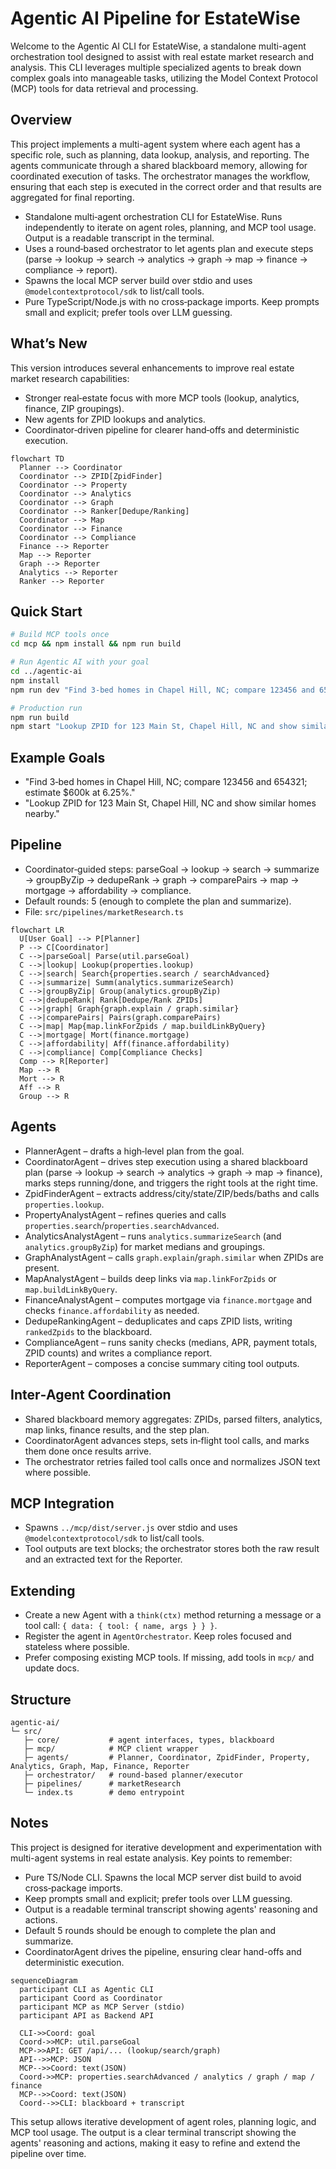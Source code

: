 # Agentic AI Pipeline for EstateWise

Welcome to the Agentic AI CLI for EstateWise, a standalone multi-agent orchestration tool designed to assist with real estate market research and analysis. This CLI leverages multiple specialized agents to break down complex goals into manageable tasks, utilizing the Model Context Protocol (MCP) tools for data retrieval and processing.

## Overview

This project implements a multi-agent system where each agent has a specific role, such as planning, data lookup, analysis, and reporting. The agents communicate through a shared blackboard memory, allowing for coordinated execution of tasks. The orchestrator manages the workflow, ensuring that each step is executed in the correct order and that results are aggregated for final reporting.
- Standalone multi‑agent orchestration CLI for EstateWise. Runs independently to iterate on agent roles, planning, and MCP tool usage. Output is a readable transcript in the terminal.
- Uses a round‑based orchestrator to let agents plan and execute steps (parse → lookup → search → analytics → graph → map → finance → compliance → report).
- Spawns the local MCP server build over stdio and uses `@modelcontextprotocol/sdk` to list/call tools.
- Pure TypeScript/Node.js with no cross‑package imports. Keep prompts small and explicit; prefer tools over LLM guessing.

## What’s New

This version introduces several enhancements to improve real estate market research capabilities:

- Stronger real‑estate focus with more MCP tools (lookup, analytics, finance, ZIP groupings).
- New agents for ZPID lookups and analytics.
- Coordinator‑driven pipeline for clearer hand‑offs and deterministic execution.

```mermaid
flowchart TD
  Planner --> Coordinator
  Coordinator --> ZPID[ZpidFinder]
  Coordinator --> Property
  Coordinator --> Analytics
  Coordinator --> Graph
  Coordinator --> Ranker[Dedupe/Ranking]
  Coordinator --> Map
  Coordinator --> Finance
  Coordinator --> Compliance
  Finance --> Reporter
  Map --> Reporter
  Graph --> Reporter
  Analytics --> Reporter
  Ranker --> Reporter
```

## Quick Start
```bash
# Build MCP tools once
cd mcp && npm install && npm run build

# Run Agentic AI with your goal
cd ../agentic-ai
npm install
npm run dev "Find 3-bed homes in Chapel Hill, NC; compare 123456 and 654321; estimate $600k at 6.25%."

# Production run
npm run build
npm start "Lookup ZPID for 123 Main St, Chapel Hill, NC and show similar homes nearby."
```

## Example Goals
- "Find 3‑bed homes in Chapel Hill, NC; compare 123456 and 654321; estimate $600k at 6.25%."
- "Lookup ZPID for 123 Main St, Chapel Hill, NC and show similar homes nearby."

## Pipeline
- Coordinator‑guided steps: parseGoal → lookup → search → summarize → groupByZip → dedupeRank → graph → comparePairs → map → mortgage → affordability → compliance.
- Default rounds: 5 (enough to complete the plan and summarize).
- File: `src/pipelines/marketResearch.ts`

```mermaid
flowchart LR
  U[User Goal] --> P[Planner]
  P --> C[Coordinator]
  C -->|parseGoal| Parse(util.parseGoal)
  C -->|lookup| Lookup(properties.lookup)
  C -->|search| Search{properties.search / searchAdvanced}
  C -->|summarize| Summ(analytics.summarizeSearch)
  C -->|groupByZip| Group(analytics.groupByZip)
  C -->|dedupeRank| Rank[Dedupe/Rank ZPIDs]
  C -->|graph| Graph{graph.explain / graph.similar}
  C -->|comparePairs| Pairs(graph.comparePairs)
  C -->|map| Map{map.linkForZpids / map.buildLinkByQuery}
  C -->|mortgage| Mort(finance.mortgage)
  C -->|affordability| Aff(finance.affordability)
  C -->|compliance| Comp[Compliance Checks]
  Comp --> R[Reporter]
  Map --> R
  Mort --> R
  Aff --> R
  Group --> R
```

## Agents
- PlannerAgent – drafts a high‑level plan from the goal.
- CoordinatorAgent – drives step execution using a shared blackboard plan (parse → lookup → search → analytics → graph → map → finance), marks steps running/done, and triggers the right tools at the right time.
- ZpidFinderAgent – extracts address/city/state/ZIP/beds/baths and calls `properties.lookup`.
- PropertyAnalystAgent – refines queries and calls `properties.search`/`properties.searchAdvanced`.
- AnalyticsAnalystAgent – runs `analytics.summarizeSearch` (and `analytics.groupByZip`) for market medians and groupings.
- GraphAnalystAgent – calls `graph.explain`/`graph.similar` when ZPIDs are present.
- MapAnalystAgent – builds deep links via `map.linkForZpids` or `map.buildLinkByQuery`.
- FinanceAnalystAgent – computes mortgage via `finance.mortgage` and checks `finance.affordability` as needed.
- DedupeRankingAgent – deduplicates and caps ZPID lists, writing `rankedZpids` to the blackboard.
- ComplianceAgent – runs sanity checks (medians, APR, payment totals, ZPID counts) and writes a compliance report.
- ReporterAgent – composes a concise summary citing tool outputs.

## Inter‑Agent Coordination
- Shared blackboard memory aggregates: ZPIDs, parsed filters, analytics, map links, finance results, and the step plan.
- CoordinatorAgent advances steps, sets in‑flight tool calls, and marks them done once results arrive.
- The orchestrator retries failed tool calls once and normalizes JSON text where possible.

## MCP Integration
- Spawns `../mcp/dist/server.js` over stdio and uses `@modelcontextprotocol/sdk` to list/call tools.
- Tool outputs are text blocks; the orchestrator stores both the raw result and an extracted text for the Reporter.

## Extending
- Create a new Agent with a `think(ctx)` method returning a message or a tool call: `{ data: { tool: { name, args } } }`.
- Register the agent in `AgentOrchestrator`. Keep roles focused and stateless where possible.
- Prefer composing existing MCP tools. If missing, add tools in `mcp/` and update docs.

## Structure
```
agentic-ai/
└─ src/
   ├─ core/           # agent interfaces, types, blackboard
   ├─ mcp/            # MCP client wrapper
   ├─ agents/         # Planner, Coordinator, ZpidFinder, Property, Analytics, Graph, Map, Finance, Reporter
   ├─ orchestrator/   # round-based planner/executor
   ├─ pipelines/      # marketResearch
   └─ index.ts        # demo entrypoint
```

## Notes

This project is designed for iterative development and experimentation with multi-agent systems in real estate analysis. Key points to remember:

- Pure TS/Node CLI. Spawns the local MCP server dist build to avoid cross‑package imports.
- Keep prompts small and explicit; prefer tools over LLM guessing.
- Output is a readable terminal transcript showing agents' reasoning and actions.
- Default 5 rounds should be enough to complete the plan and summarize.
- CoordinatorAgent drives the pipeline, ensuring clear hand-offs and deterministic execution.

```mermaid
sequenceDiagram
  participant CLI as Agentic CLI
  participant Coord as Coordinator
  participant MCP as MCP Server (stdio)
  participant API as Backend API

  CLI->>Coord: goal
  Coord->>MCP: util.parseGoal
  MCP->>API: GET /api/... (lookup/search/graph)
  API-->>MCP: JSON
  MCP-->>Coord: text(JSON)
  Coord->>MCP: properties.searchAdvanced / analytics / graph / map / finance
  MCP-->>Coord: text(JSON)
  Coord-->>CLI: blackboard + transcript
```

This setup allows iterative development of agent roles, planning logic, and MCP tool usage. The output is a clear terminal transcript showing the agents' reasoning and actions, making it easy to refine and extend the pipeline over time.
